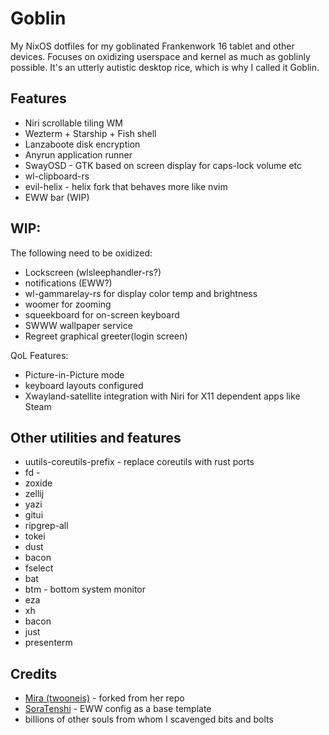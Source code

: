 # Goblin

My NixOS dotfiles for my goblinated Frankenwork 16 tablet and other devices.
Focuses on oxidizing userspace and kernel as much as goblinly possible.
It's an utterly autistic desktop rice, which is why I called it Goblin.

## Features
- Niri scrollable tiling WM
- Wezterm + Starship + Fish shell
- Lanzaboote disk encryption
- Anyrun application runner
- SwayOSD - GTK based on screen display for caps-lock volume etc
- wl-clipboard-rs
- evil-helix - helix fork that behaves more like nvim
- EWW bar (WIP)

## WIP:
The following need to be oxidized:
- Lockscreen (wlsleephandler-rs?)
- notifications (EWW?)
- wl-gammarelay-rs for display color temp and brightness
- woomer for zooming
- squeekboard for on-screen keyboard
- SWWW wallpaper service
- Regreet graphical greeter(login screen)

QoL Features:
- Picture-in-Picture mode
- keyboard layouts configured
- Xwayland-satellite integration with Niri for X11 dependent apps like Steam

## Other utilities and features
- uutils-coreutils-prefix - replace coreutils with rust ports
- fd - 
- zoxide
- zellij
- yazi
- gitui
- ripgrep-all
- tokei
- dust
- bacon
- fselect
- bat
- btm - bottom system monitor
- eza
- xh
- bacon
- just
- presenterm

## Credits
- [Mira (twooneis)](https://git.twoneis.site/mira/nix-config) - forked from her repo
- [SoraTenshi](https://github.com/SoraTenshi/nixos-config) - EWW config as a base template
- billions of other souls from whom I scavenged bits and bolts
